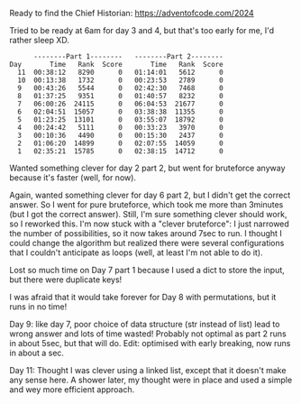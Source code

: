 Ready to find the Chief Historian: https://adventofcode.com/2024

Tried to be ready at 6am for day 3 and 4, but that's too early for me, I'd rather sleep XD.

          --------Part 1--------   --------Part 2--------
    Day       Time   Rank  Score       Time   Rank  Score
      11  00:38:12   8290      0   01:14:01   5612      0
      10  00:13:38   1732      0   00:23:53   2789      0
      9   00:43:26   5544      0   02:42:30   7468      0
      8   01:37:25   9351      0   01:40:57   8232      0
      7   06:00:26  24115      0   06:04:53  21677      0
      6   02:04:51  15057      0   03:38:38  11355      0
      5   01:23:25  13101      0   03:55:07  18792      0
      4   00:24:42   5111      0   00:33:23   3970      0
      3   00:10:36   4490      0   00:15:30   2437      0
      2   01:06:20  14899      0   02:07:55  14059      0
      1   02:35:21  15785      0   02:38:15  14712      0

Wanted something clever for day 2 part 2, but went for bruteforce anyway because it's faster (well, for now).

Again, wanted something clever for day 6 part 2, but I didn't get the correct answer. So I went for pure bruteforce, which took me more than 3minutes (but I got the correct answer). Still, I'm sure something clever should work, so I reworked this. I'm now stuck with a "clever bruteforce": I just narrowed the number of possibilities, so it now takes around 7sec to run. I thought I could change the algorithm but realized there were several configurations that I couldn't anticipate as loops (well, at least I'm not able to do it).

Lost so much time on Day 7 part 1 because I used a dict to store the input, but there were duplicate keys!

I was afraid that it would take forever for Day 8 with permutations, but it runs in no time!

Day 9: like day 7, poor choice of data structure (str instead of list) lead to wrong answer and lots of time wasted! Probably not optimal as part 2 runs in about 5sec, but that will do. Edit: optimised with early breaking, now runs in about a sec.

Day 11: Thought I was clever using a linked list, except that it doesn't make any sense here. A shower later, my thought were in place and used a simple and wey more efficient approach.

